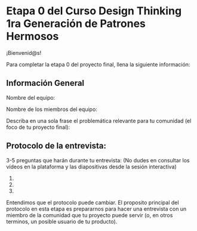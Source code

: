 # Etapa 0 del Curso Design Thinking 1ra Generación de Patrones Hermosos

¡Bienvenid@s!

Para completar la etapa 0 del proyecto final, llena la siguiente información:

## Información General

Nombre del equipo:

Nombre de los miembros del equipo:

Describa en una sola frase el problemática relevante para tu comunidad (el foco de tu proyecto final):

## Protocolo de la entrevista:

3-5 preguntas que harán durante tu entrevista:
(No dudes en consultar los vídeos en la plataforma y las diapositivas desde la sesión interactiva)

1.

2.

3.

Entendimos que el protocolo puede cambiar. El proposito principal del protocolo en esta etapa es prepararnos para hacer una entrevista con un miembro de la comunidad que tu proyecto puede servir (o, en otros terminos, un posible usuario de tu producto).
